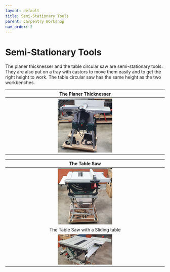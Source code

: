 ```yaml
---
layout: default
title: Semi-Stationary Tools
parent: Carpentry Workshop
nav_order: 2
---
```

# Semi-Stationary Tools

The planer thicknesser and the table circular saw are semi-stationary tools.
They are also put on a tray with castors to move them easily and to get the right height to work.
The table circular saw has the same height as the two workbenches.


|                                  The Planer Thicknesser                                  |
|:----------------------------------------------------------------------------------------:|
|     <img alt="image" height="35%" src="/media/Planer Thicknesser.jpg" width="35%"/>      |


|                                      The Table Saw                                       |
|:----------------------------------------------------------------------------------------:|
|  <img alt="image" height="35%" src="/media/Semi-Stationary Table Saw.jpg" width="35%"/>  |
|                            The Table Saw with a Sliding table                            |
| <img alt="image" height="35%" src="/media/Semi-Stationary Table Saw_1.jpg" width="35%"/> |
